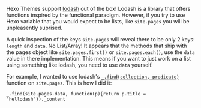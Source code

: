 ---
---

Hexo Themes support [lodash]() out of the box! Lodash is a library that
offers functions inspired by the functional paradigm. However, if you
try to use Hexo variable that you would expect to be lists, like
`site.pages` you will be unpleasently suprised. 

A quick inspection of the keys `site.pages` will reveal there to be only
2 keys: `length` and `data`. No List/Array! It appears that the methods that
ship with the pages object like `site.pages.first()` or
`site.pages.each()`, use the `data` value in there implementation. This
means if you want to just work on a list using something like lodash,
you need to use `data` yourself.

For example, I wanted to use lodash's [`_.find(collection, predicate)`](https://lodash.com/docs#find) function on `site.pages`. This is how I did it:

```
_.find(site.pages.data, function(p){return p.title = "hellodash"})._content

```
